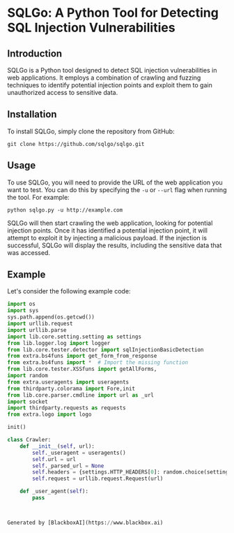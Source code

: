  # SQLGo: A Python Tool for Detecting SQL Injection Vulnerabilities

## Introduction

SQLGo is a Python tool designed to detect SQL injection vulnerabilities in web applications. It employs a combination of crawling and fuzzing techniques to identify potential injection points and exploit them to gain unauthorized access to sensitive data.

## Installation

To install SQLGo, simply clone the repository from GitHub:

```
git clone https://github.com/sqlgo/sqlgo.git
```

## Usage

To use SQLGo, you will need to provide the URL of the web application you want to test. You can do this by specifying the `-u` or `--url` flag when running the tool. For example:

```
python sqlgo.py -u http://example.com
```

SQLGo will then start crawling the web application, looking for potential injection points. Once it has identified a potential injection point, it will attempt to exploit it by injecting a malicious payload. If the injection is successful, SQLGo will display the results, including the sensitive data that was accessed.

## Example

Let's consider the following example code:

```python
import os
import sys
sys.path.append(os.getcwd())
import urllib.request
import urllib.parse
import lib.core.setting.setting as settings
from lib.logger.log import logger
from lib.core.tester.detector import sqlInjectionBasicDetection
from extra.bs4funs import get_form_from_response
from extra.bs4funs import *  # Import the missing function
from lib.core.tester.XSSfuns import getAllForms, 
import random
from extra.useragents import useragents
from thirdparty.colorama import Fore,init
from lib.core.parser.cmdline import url as _url
import socket
import thirdparty.requests as requests
from extra.logo import logo

init()

class Crawler:
    def __init__(self, url):
        self._useragent = useragents()
        self.url = url
        self._parsed_url = None
        self.headers = {settings.HTTP_HEADERS[0]: random.choice(settings.USER_AGENT_LIST)}
        self.request = urllib.request.Request(url)

    def _user_agent(self):
        pass



Generated by [BlackboxAI](https://www.blackbox.ai)